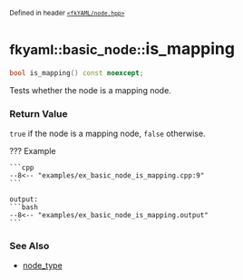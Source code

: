 <small>Defined in header [`<fkYAML/node.hpp>`](https://github.com/fktn-k/fkYAML/blob/develop/include/fkYAML/node.hpp)</small>

# <small>fkyaml::basic_node::</small>is_mapping

```cpp
bool is_mapping() const noexcept;
```

Tests whether the node is a mapping node.  

### **Return Value**

`true` if the node is a mapping node, `false` otherwise.  

??? Example

    ```cpp
    --8<-- "examples/ex_basic_node_is_mapping.cpp:9"
    ```

    output:
    ```bash
    --8<-- "examples/ex_basic_node_is_mapping.output"
    ```

### **See Also**

* [node_type](../node_type.md)
